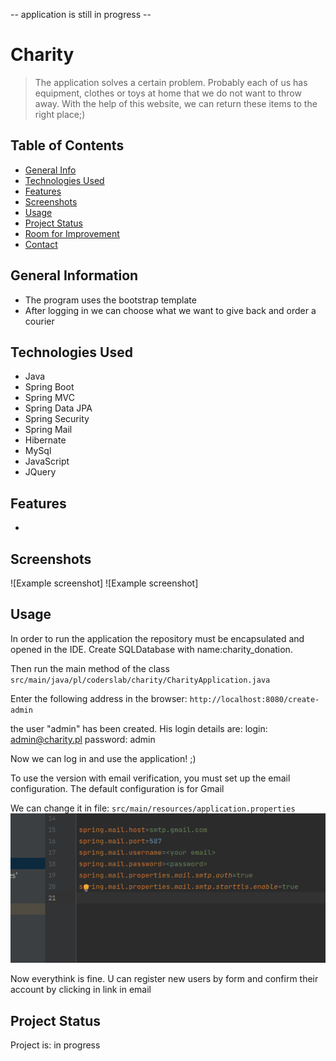 
-- application is still in progress --


# Charity
> The application solves a certain problem. Probably each of us has equipment, clothes or toys at home that we do not want to throw away. With the help of this website, we can return these items to the right place;)
## Table of Contents
* [General Info](#general-information)
* [Technologies Used](#technologies-used)
* [Features](#features)
* [Screenshots](#screenshots)
* [Usage](#usage)
* [Project Status](#project-status)
* [Room for Improvement](#room-for-improvement)
* [Contact](#contact)


## General Information
- The program uses the bootstrap template
- After logging in we can choose what we want to give back and order a courier

## Technologies Used
- Java
- Spring Boot
- Spring MVC
- Spring Data JPA
- Spring Security
- Spring Mail
- Hibernate
- MySql
- JavaScript
- JQuery

## Features
-

## Screenshots
![Example screenshot]
![Example screenshot]

## Usage
In order to run the application the repository must be encapsulated and opened in the IDE.
Create SQLDatabase with name:charity_donation.

Then run the main method of the class
`src/main/java/pl/coderslab/charity/CharityApplication.java`

Enter the following address in the browser: `http://localhost:8080/create-admin`

the user "admin" has been created. His login details are:
login: admin@charity.pl
password: admin

Now we can log in and use the application! ;)

To use the version with email verification, you must set up the email configuration.
The default configuration is for Gmail

We can change it in file:
`src/main/resources/application.properties`
![Example screenshot](./img/mailConfiguration.png)

Now everythink is fine. U can register new users by form and confirm their account by clicking in link in email

## Project Status
Project is: in progress
